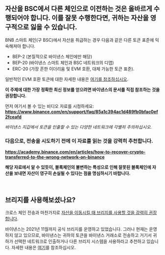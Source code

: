 자산을 BSC에서 다른 체인으로 이전하는 것은 올바르게 수행되어야 합니다. 이를 잘못 수행한다면, **귀하는 자산을 영구적으로 잃을 수 있습니다.**
-----------------------------------------------------------------------------------


BNB 스마트 체인(구 BSC)에서 자산을 취급하는 경우 다음과 같은 다른 토큰 표준에 익숙해져야 합니다.


* BEP-2 (본질적으로 바이낸스 체인에만 해당)
* BEP-20 (바이낸스 스마트 체인과 BSC 네트워크의 디앱)
* ERC-20 (가장 흔한 이더리움 및 EVM 호환, 대체 가능한 토큰 표준).


일반적인 EVM 호환 토큰에 대한 자세한 내용은 [여기를 참조하십시오](https://support.metamask.io/hc/en-us/articles/4405497827355).


**이 주제에 대한 가장 정확한 최신 정보를 얻으려면 바이낸스의 문서를 직접 참조하는 것을 권장합니다.**


먼저 여기서 볼 수 있는 비디오 자료를 시청하세요: **<https://www.binance.com/en/support/faq/85a1c394ac1d489fb0bfac0ef2fceafd>**


*바이낸스 지갑에서 토큰을 인출할 수 있는 다양한 네트워크에 각별히 주의하십시오.*


### 다음으로, 전송을 시도하기 전에 **이 자료를 읽는 것**을 **강력히 추천합니다**.


**<https://academy.binance.com/en/articles/how-to-recover-crypto-transferred-to-the-wrong-network-on-binance>**


**해당 자료에서 알 수 있듯이, 블록체인의 불변하는 특성으로 인해 잘못된 블록체인에 자산을 보내면 자산이 영구히 손실될 수 있다는 점을 명심하시기 바랍니다.** 


 


브리지를 사용해보셨나요?
-------------


크로스 체인 전송과 마찬가지로 [자산을 이동시킬 때 브리지를 사용할 것을 강력히 권장합니다](https://support.metamask.io/hc/en-us/articles/4836913606683).


바이낸스는 2021년 11월까지 공식 브리지를 운영하고 있었습니다. 그러나 현재는 운영하지 않고 있으므로, 바이낸스는 귀하의 토큰을 바이낸스 거래소로 전송하고 거기서 귀하가 선택한 네트워크로 인출하거나 다른 브리지 시스템을 사용하라고 추천하고 있습니다. 자세한 내용은 [여기](https://www.binance.org/en/bridge)를 참조하십시오.


 


 

